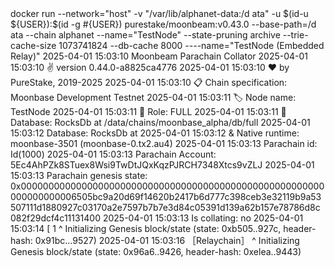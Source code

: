 <div id="termynal" data-termynal>
     <span data-ty="input"><span class="file-path"></span>docker run --network="host" -v "/var/lib/alphanet-data:/d ata" -u $(id-u ${USER}):$(id -g #{USER}) purestake/moonbeam:v0.43.0 --base-path=/d ata --chain alphanet --name="TestNode" --state-pruning archive --trie-cache-size 1073741824 --db-cache 8000 ----name="TestNode (Embedded Relay)"</span>
    <span data-ty>2025-04-01 15:03:10 Moonbeam Parachain Collator </span>
    <span data-ty>2025-04-01 15:03:10 ✌️  version 0.44.0-a8825ca4776 </span>
    <span data-ty>2025-04-01 15:03:10 ❤️  by PureStake, 2019-2025 </span>
    <span data-ty>2025-04-01 15:03:10 📋 Chain specification: Moonbase Development Testnet </span>
    <span data-ty>2025-04-01 15:03:11 🏷  Node name: TestNode </span>
    <span data-ty>2025-04-01 15:03:11 👤 Role: FULL </span>
    <span data-ty>2025-04-01 15:03:11 💾 Database: RocksDb at /data/chains/moonbase_alpha/db/full </span>
    <span data-ty>2025-04-01 15:03:12 Database: RocksDb at </span>
    <span data-ty>2025-04-01 15:03:12 & Native runtime: moonbase-3501 (moonbase-0.tx2.au4)</span>
    <span data-ty>2025-04-01 15:03:13 Parachain id: Id(1000)</span>
    <span data-ty>2025-04-01 15:03:13 Parachain Account: 5Ec4AhPZk8STuex8Wsi9TwDtJQxKqzPJRCH7348Xtcs9vZLJ</span>
    <span data-ty>2025-04-01 15:03:13 Parachain genesis state: 0x0000000000000000000000000000000000000000000000000000000000000000006505bc9a20d69f14620b2417b6d777c398ceb3e32119b9a53507111d1880927c03170a2e7597b7b7e3d84c05391d139a62b157e78786d8c082f29dcf4c11131400</span>
    <span data-ty>2025-04-01 15:03:13 Is collating: no</span>
    <span data-ty>2025-04-01 15:03:14 [ 1 ^ Initializing Genesis block/state (state: 0xb505..927c, header-hash: 0x91bc...9527)</span>
    <span data-ty>2025-04-01 15:03:16 ［Relaychain］ ^ Initializing Genesis block/state (state: 0x96a6..9426, header-hash: 0xelea..9443)</span>
</div>
